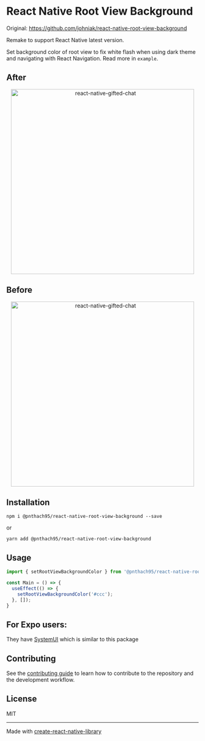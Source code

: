 # React Native Root View Background

Original: https://github.com/johniak/react-native-root-view-background

Remake to support React Native latest version.

Set background color of root view to fix white flash when using dark theme and navigating with React Navigation. Read more in `example`.

## After

<p align="center" >
    <img alt="react-native-gifted-chat" src="https://media.giphy.com/media/3o7WIq8RMAQB92cUSI/giphy.gif" width="480" height="484" />
</p>

## Before

<p align="center" >
    <img alt="react-native-gifted-chat" src="https://media.giphy.com/media/l4pT7TwVEaawBxBzG/giphy.gif" width="480" height="484" />
</p>

## Installation

`npm i @pnthach95/react-native-root-view-background --save`

or

`yarn add @pnthach95/react-native-root-view-background`

## Usage

```js
import { setRootViewBackgroundColor } from '@pnthach95/react-native-root-view-background';

const Main = () => {
  useEffect(() => {
    setRootViewBackgroundColor('#ccc');
  }, []);
}
```

## For Expo users:

They have [SystemUI](https://docs.expo.dev/versions/latest/sdk/system-ui/) which is similar to this package

## Contributing

See the [contributing guide](CONTRIBUTING.md) to learn how to contribute to the repository and the development workflow.

## License

MIT

---

Made with [create-react-native-library](https://github.com/callstack/react-native-builder-bob)
